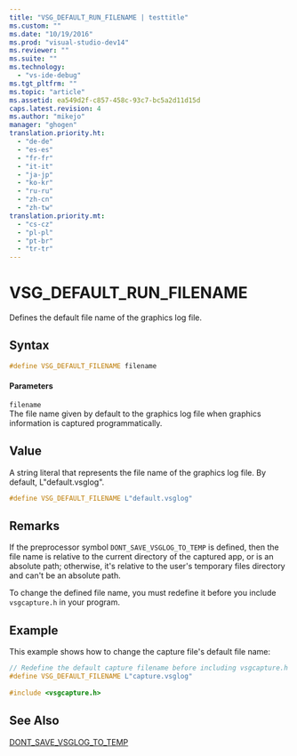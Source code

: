 ```yaml
---
title: "VSG_DEFAULT_RUN_FILENAME | testtitle"
ms.custom: ""
ms.date: "10/19/2016"
ms.prod: "visual-studio-dev14"
ms.reviewer: ""
ms.suite: ""
ms.technology: 
  - "vs-ide-debug"
ms.tgt_pltfrm: ""
ms.topic: "article"
ms.assetid: ea549d2f-c857-458c-93c7-bc5a2d11d15d
caps.latest.revision: 4
ms.author: "mikejo"
manager: "ghogen"
translation.priority.ht: 
  - "de-de"
  - "es-es"
  - "fr-fr"
  - "it-it"
  - "ja-jp"
  - "ko-kr"
  - "ru-ru"
  - "zh-cn"
  - "zh-tw"
translation.priority.mt: 
  - "cs-cz"
  - "pl-pl"
  - "pt-br"
  - "tr-tr"
---
```

# VSG_DEFAULT_RUN_FILENAME
Defines the default file name of the graphics log file.  
  
## Syntax  
  
```cpp  
#define VSG_DEFAULT_FILENAME filename  
```  
  
#### Parameters  
 `filename`  
 The file name given by default to the graphics log file when graphics information is captured programmatically.  
  
## Value  
 A string literal that represents the file name of the graphics log file. By default, L"default.vsglog".  
  
```cpp  
#define VSG_DEFAULT_FILENAME L"default.vsglog"  
```  
  
## Remarks  
 If the preprocessor symbol `DONT_SAVE_VSGLOG_TO_TEMP` is defined, then the file name is relative to the current directory of the captured app, or is an absolute path; otherwise, it's relative to the user's temporary files directory and can't be an absolute path.  
  
 To change the defined file name, you must redefine it before you include `vsgcapture.h` in your program.  
  
## Example  
 This example shows how to change the capture file's default file name:  
  
```cpp  
// Redefine the default capture filename before including vsgcapture.h  
#define VSG_DEFAULT_FILENAME L"capture.vsglog"  
  
#include <vsgcapture.h>  
```  
  
## See Also  
 [DONT_SAVE_VSGLOG_TO_TEMP](../debugger/dont_save_vsglog_to_temp.md)